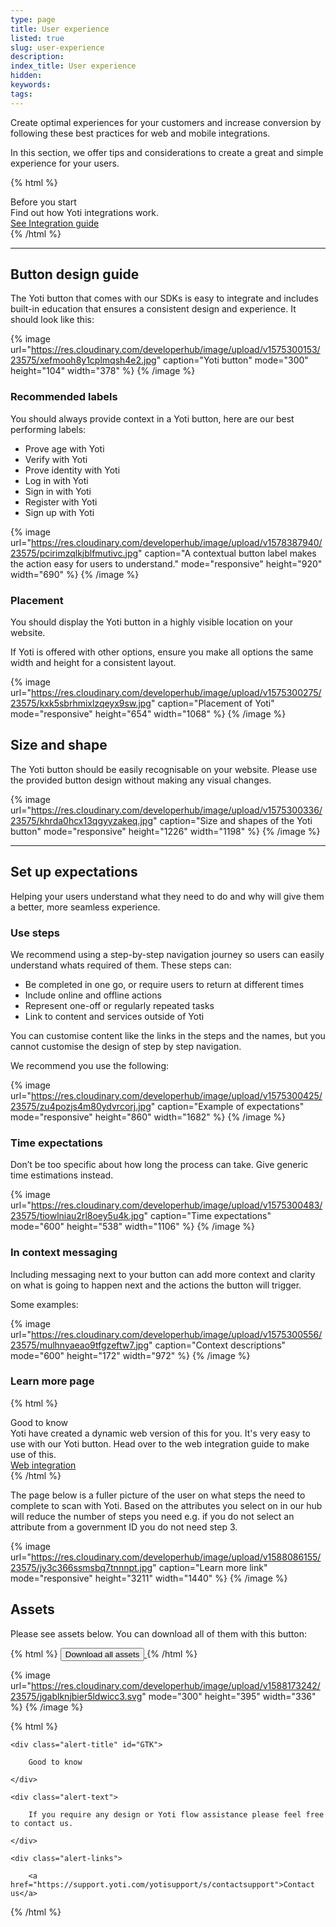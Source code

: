 ```yaml
---
type: page
title: User experience
listed: true
slug: user-experience
description: 
index_title: User experience
hidden: 
keywords: 
tags: 
---
```


Create optimal experiences for your customers and increase conversion by following these best practices for web and mobile integrations.

In this section, we offer tips and considerations to create a great and simple experience for your users.

{% html %}
<div class="alert-BYS">
   <div class="alert-title" id="BYS">
      Before you start
   </div>
   <div class="alert-text" >
      Find out how Yoti integrations work.
   </div>
   <div class="alert-links"> 
      <a target="_self" href="https://developers.yoti.com/digital-id/integration-guide">
See Integration guide
      </a> 
   </div>
</div>
{% /html %}

---

## Button design guide

The Yoti button that comes with our SDKs is easy to integrate and includes built-in education that ensures a consistent design and experience. It should look like this:

{% image url="https://res.cloudinary.com/developerhub/image/upload/v1575300153/23575/xefmooh8y1cplmqsh4e2.jpg" caption="Yoti button" mode="300" height="104" width="378" %}
{% /image %}

### Recommended labels

You should always provide context in a Yoti button, here are our best performing labels:

- Prove age with Yoti
- Verify with Yoti 
- Prove identity with Yoti
- Log in with Yoti
- Sign in with Yoti
- Register with Yoti
- Sign up with Yoti

{% image url="https://res.cloudinary.com/developerhub/image/upload/v1578387940/23575/pcirimzqlkjblfmutivc.jpg" caption="A contextual button label makes the action easy for users to understand." mode="responsive" height="920" width="690" %}
{% /image %}

### Placement

You should display the Yoti button in a highly visible location on your website. 

If Yoti is offered with other options, ensure you make all options the same width and height for a consistent layout.

{% image url="https://res.cloudinary.com/developerhub/image/upload/v1575300275/23575/kxk5sbrhmixlzqeyx9sw.jpg" caption="Placement of Yoti" mode="responsive" height="654" width="1068" %}
{% /image %}

## Size and shape

The Yoti button should be easily recognisable on your website. Please use the provided button design without making any visual changes.

{% image url="https://res.cloudinary.com/developerhub/image/upload/v1575300336/23575/khrda0hcx13qgyyzakeq.jpg" caption="Size and shapes of the Yoti button" mode="responsive" height="1226" width="1198" %}
{% /image %}

---

## Set up expectations

Helping your users understand what they need to do and why will give them a better, more seamless experience.

### Use steps

We recommend using a step-by-step navigation journey so users can easily understand whats required of them. These steps can:

- Be completed in one go, or require users to return at different times
- Include online and offline actions
- Represent one-off or regularly repeated tasks
- Link to content and services outside of Yoti

You can customise content like the links in the steps and the names, but you cannot customise the design of step by step navigation.

We recommend you use the following:

{% image url="https://res.cloudinary.com/developerhub/image/upload/v1575300425/23575/zu4pozjs4m80ydvrcorj.jpg" caption="Example of expectations" mode="responsive" height="860" width="1682" %}
{% /image %}

### Time expectations

Don’t be too specific about how long the process can take. Give generic time estimations instead.

{% image url="https://res.cloudinary.com/developerhub/image/upload/v1575300483/23575/tiowlniau2rl8oey5u4k.jpg" caption="Time expectations" mode="600" height="538" width="1106" %}
{% /image %}

### In context messaging

Including messaging next to your button can add more context and clarity on what is going to happen next and the actions the button will trigger.

Some examples:

{% image url="https://res.cloudinary.com/developerhub/image/upload/v1575300556/23575/mulhnyaeao9tfgzeftw7.jpg" caption="Context descriptions" mode="600" height="172" width="972" %}
{% /image %}

### Learn more page

{% html %}
<div class="alert-GTK">
    <div class="alert-title" id="GTK">
        Good to know
    </div>
    <div class="alert-text">
        Yoti have created a dynamic web version of this for you. It's very easy to use with our Yoti button. Head over to the web integration guide to make use of this.
    </div>
    <div class="alert-links"> 
        <a href="https://developers.yoti.com/digital-id/createbutton">Web integration</a>
   </div>
</div>
{% /html %}

The page below is a fuller picture of the user on what steps the need to complete to scan with Yoti.  Based on the attributes you select on in our hub will reduce the number of steps you need e.g. if you do not select an attribute from a government ID you do not need step 3.

{% image url="https://res.cloudinary.com/developerhub/image/upload/v1588086155/23575/jy3c366ssmsbq7tnnnpt.jpg" caption="Learn more link" mode="responsive" height="3211" width="1440" %}
{% /image %}

## Assets

Please see assets below. You can download all of them with this button:

{% html %}
<a href="https://www.yoti.com/wp-content/uploads/Yoti_App_visual_pack.zip"> 
   <button class="btn-primary"> 
      Download all assets
   </button>
</a>
{% /html %}

{% image url="https://res.cloudinary.com/developerhub/image/upload/v1588173242/23575/jgablknjbier5ldwicc3.svg" mode="300" height="395" width="336" %}
{% /image %}

{% html %}
<div class="alert-GTK">

    <div class="alert-title" id="GTK">

        Good to know

    </div>

    <div class="alert-text">

        If you require any design or Yoti flow assistance please feel free to contact us. 

    </div>

    <div class="alert-links"> 

        <a href="https://support.yoti.com/yotisupport/s/contactsupport">Contact us</a>

     

   </div>

</div>
{% /html %}